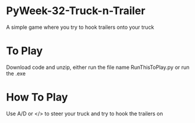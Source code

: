 # PyWeek-32-Truck-n-Trailer
A simple game where you try to hook trailers onto your truck
# To Play
Download code and unzip, either run the file name RunThisToPlay.py or run the .exe
# How To Play
Use A/D or </> to steer your truck and try to hook the trailers on
